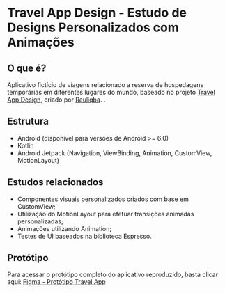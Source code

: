 # Travel App Design - Estudo de Designs Personalizados com Animações

## O que é?

Aplicativo fictício de viagens relacionado a reserva de hospedagens temporárias em diferentes lugares do mundo, baseado no projeto [Travel App Design](https://www.figma.com/community/file/1042793245557377805), criado por [Rauliqba](https://www.figma.com/@rauliqbal). .  

## Estrutura

- Android (disponível para versões de Android >= 6.0)
- Kotlin
- Android Jetpack (Navigation, ViewBinding, Animation, CustomView, MotionLayout)

## Estudos relacionados

- Componentes visuais personalizados criados com base em CustomView;
- Utilização do MotionLayout para efetuar transições animadas personalizadas;
- Animações utilizando Animation; 
- Testes de UI baseados na biblioteca Espresso.

## Protótipo

 Para acessar o protótipo completo do aplicativo reproduzido, basta clicar aqui: [Figma - Protótipo Travel App](https://www.figma.com/proto/6KAwY5FY2Obu80IBRmkHRR/Travel-App-Design-(Community)?node-id=1%3A6&scaling=scale-down&page-id=0%3A1&starting-point-node-id=1%3A6)
